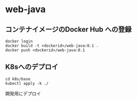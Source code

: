 # web-java

## コンテナイメージのDocker Hub への登録

~~~
docker login
docker build -t <dockerid>/web-java:0.1 .
docker push <dockerid>/web-java:0.1
~~~

## K8sへのデプロイ

~~~
cd k8s/base
kubectl apply -k ./
~~~

開発用にデプロイ

